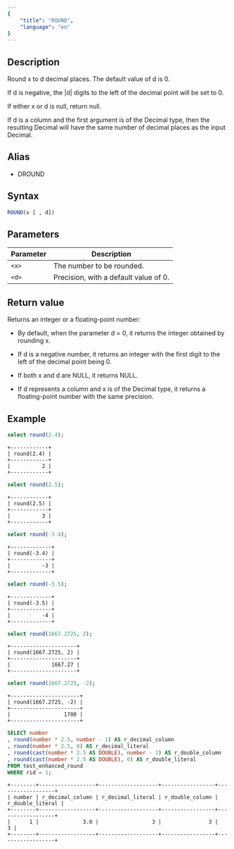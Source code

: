 ```yaml
---
{
    "title": "ROUND",
    "language": "en"
}
---
```


<!-- 
Licensed to the Apache Software Foundation (ASF) under one
or more contributor license agreements.  See the NOTICE file
distributed with this work for additional information
regarding copyright ownership.  The ASF licenses this file
to you under the Apache License, Version 2.0 (the
"License"); you may not use this file except in compliance
with the License.  You may obtain a copy of the License at
  http://www.apache.org/licenses/LICENSE-2.0
Unless required by applicable law or agreed to in writing,
software distributed under the License is distributed on an
"AS IS" BASIS, WITHOUT WARRANTIES OR CONDITIONS OF ANY
KIND, either express or implied.  See the License for the
specific language governing permissions and limitations
under the License.
-->

## Description

Round x to d decimal places. The default value of d is 0.

If d is negative, the |d| digits to the left of the decimal point will be set to 0.

If either x or d is null, return null.

If d is a column and the first argument is of the Decimal type, then the resulting Decimal will have the same number of decimal places as the input Decimal.

## Alias

- DROUND

## Syntax

```sql
ROUND(x [ , d])
```

## Parameters

| Parameter | Description |
|-----------|------------|
| `<x>`  | The number to be rounded. |
| `<d>`  | Precision, with a default value of 0. |

## Return value

Returns an integer or a floating-point number:

- By default, when the parameter d = 0, it returns the integer obtained by rounding x.

- If d is a negative number, it returns an integer with the first digit to the left of the decimal point being 0.

- If both x and d are NULL, it returns NULL.

- If d represents a column and x is of the Decimal type, it returns a floating-point number with the same precision.

## Example

```sql
select round(2.4);
```

```text
+------------+
| round(2.4) |
+------------+
|          2 |
+------------+
```

```sql
select round(2.5);
```

```text
+------------+
| round(2.5) |
+------------+
|          3 |
+------------+
```

```sql
select round(-3.4);
```

```text
+-------------+
| round(-3.4) |
+-------------+
|          -3 |
+-------------+
```

```sql
select round(-3.5);
```

```text
+-------------+
| round(-3.5) |
+-------------+
|          -4 |
+-------------+
```

```sql
select round(1667.2725, 2);
```

```text
+---------------------+
| round(1667.2725, 2) |
+---------------------+
|             1667.27 |
+---------------------+
```

```sql
select round(1667.2725, -2);
```

```text
+----------------------+
| round(1667.2725, -2) |
+----------------------+
|                 1700 |
+----------------------+
```

```sql
SELECT number
, round(number * 2.5, number - 1) AS r_decimal_column
, round(number * 2.5, 0) AS r_decimal_literal
, round(cast(number * 2.5 AS DOUBLE), number - 1) AS r_double_column
, round(cast(number * 2.5 AS DOUBLE), 0) AS r_double_literal
FROM test_enhanced_round
WHERE rid = 1;
```

```text
+--------+------------------+-------------------+-----------------+------------------+
| number | r_decimal_column | r_decimal_literal | r_double_column | r_double_literal |
+--------+------------------+-------------------+-----------------+------------------+
|      1 |              3.0 |                 3 |               3 |                3 |
+--------+------------------+-------------------+-----------------+------------------+
```